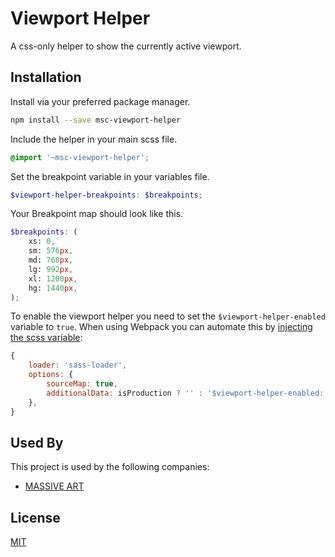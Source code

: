 # Viewport Helper

A css-only helper to show the currently active viewport.

## Installation

Install via your preferred package manager.

```bash
npm install --save msc-viewport-helper
```

Include the helper in your main scss file.

```scss
@import '~msc-viewport-helper';
```

Set the breakpoint variable in your variables file.

```scss
$viewport-helper-breakpoints: $breakpoints;
```

Your Breakpoint map should look like this.

```scss
$breakpoints: (
    xs: 0,
    sm: 576px,
    md: 768px,
    lg: 992px,
    xl: 1200px,
    hg: 1440px,
);
```

To enable the viewport helper you need to set the `$viewport-helper-enabled` variable to `true`. When using Webpack you can automate this by [injecting the scss variable](https://webpack.js.org/loaders/sass-loader/#additionaldata):

```js
{
    loader: 'sass-loader',
    options: {
        sourceMap: true,
        additionalData: isProduction ? '' : '$viewport-helper-enabled: true;',
    },
}
```

## Used By

This project is used by the following companies:

-   [MASSIVE ART](https://massiveart.com)

## License

[MIT](https://choosealicense.com/licenses/mit/)
